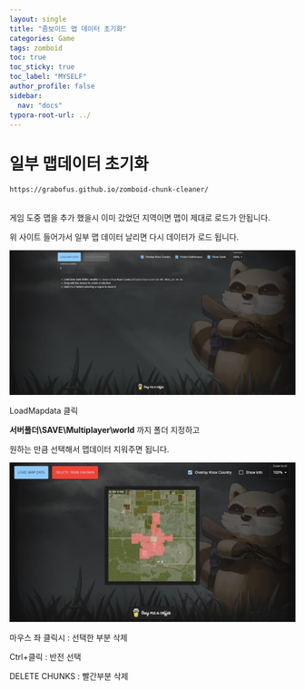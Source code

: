 ```yaml
---
layout: single
title: "좀보이드 맵 데이터 초기화"
categories: Game
tags: zomboid
toc: true
toc_sticky: true
toc_label: "MYSELF"
author_profile: false
sidebar:
  nav: "docs"
typora-root-url: ../
---
```


# 일부 맵데이터 초기화

```html
https://grabofus.github.io/zomboid-chunk-cleaner/
    
```

게임 도중 맵을 추가 했을시 이미 갔었던 지역이면 맵이 제대로 로드가 안됩니다.

위 사이트 들어가서 일부 맵 데이터 날리면 다시 데이터가 로드 됩니다.

![zomboid](/images/2023-06-16-first/zomboid-1686862701881-3.PNG)

LoadMapdata 클릭



**서버폴더\SAVE\Multiplayer\world** 까지 폴더 지정하고

원하는 만큼 선택해서 맵데이터 지워주면 됩니다.

![1686861709](/images/2023-06-16-first/1686861709-1686862711980-5.jpg)



마우스 좌 클릭시 : 선택한 부분 삭제

Ctrl+클릭 : 반전 선택

DELETE CHUNKS : 빨간부분 삭제
